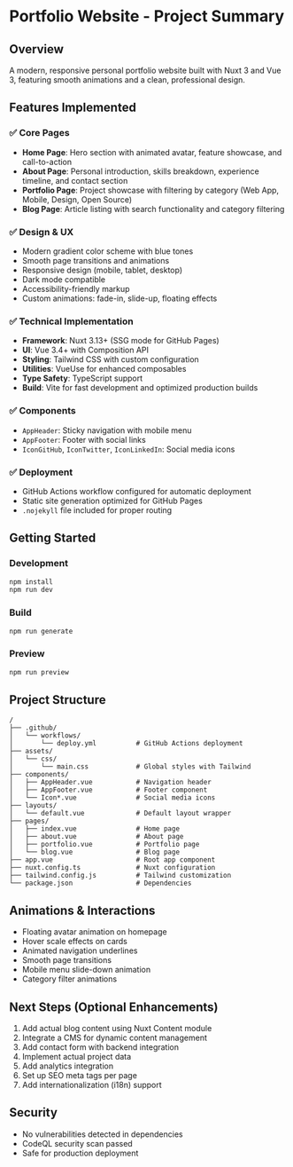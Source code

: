 # Portfolio Website - Project Summary

## Overview
A modern, responsive personal portfolio website built with Nuxt 3 and Vue 3, featuring smooth animations and a clean, professional design.

## Features Implemented

### ✅ Core Pages
- **Home Page**: Hero section with animated avatar, feature showcase, and call-to-action
- **About Page**: Personal introduction, skills breakdown, experience timeline, and contact section
- **Portfolio Page**: Project showcase with filtering by category (Web App, Mobile, Design, Open Source)
- **Blog Page**: Article listing with search functionality and category filtering

### ✅ Design & UX
- Modern gradient color scheme with blue tones
- Smooth page transitions and animations
- Responsive design (mobile, tablet, desktop)
- Dark mode compatible
- Accessibility-friendly markup
- Custom animations: fade-in, slide-up, floating effects

### ✅ Technical Implementation
- **Framework**: Nuxt 3.13+ (SSG mode for GitHub Pages)
- **UI**: Vue 3.4+ with Composition API
- **Styling**: Tailwind CSS with custom configuration
- **Utilities**: VueUse for enhanced composables
- **Type Safety**: TypeScript support
- **Build**: Vite for fast development and optimized production builds

### ✅ Components
- `AppHeader`: Sticky navigation with mobile menu
- `AppFooter`: Footer with social links
- `IconGitHub`, `IconTwitter`, `IconLinkedIn`: Social media icons

### ✅ Deployment
- GitHub Actions workflow configured for automatic deployment
- Static site generation optimized for GitHub Pages
- `.nojekyll` file included for proper routing

## Getting Started

### Development
```bash
npm install
npm run dev
```

### Build
```bash
npm run generate
```

### Preview
```bash
npm run preview
```

## Project Structure
```
/
├── .github/
│   └── workflows/
│       └── deploy.yml          # GitHub Actions deployment
├── assets/
│   └── css/
│       └── main.css            # Global styles with Tailwind
├── components/
│   ├── AppHeader.vue           # Navigation header
│   ├── AppFooter.vue           # Footer component
│   └── Icon*.vue               # Social media icons
├── layouts/
│   └── default.vue             # Default layout wrapper
├── pages/
│   ├── index.vue               # Home page
│   ├── about.vue               # About page
│   ├── portfolio.vue           # Portfolio page
│   └── blog.vue                # Blog page
├── app.vue                     # Root app component
├── nuxt.config.ts              # Nuxt configuration
├── tailwind.config.js          # Tailwind customization
└── package.json                # Dependencies

```

## Animations & Interactions
- Floating avatar animation on homepage
- Hover scale effects on cards
- Animated navigation underlines
- Smooth page transitions
- Mobile menu slide-down animation
- Category filter animations

## Next Steps (Optional Enhancements)
1. Add actual blog content using Nuxt Content module
2. Integrate a CMS for dynamic content management
3. Add contact form with backend integration
4. Implement actual project data
5. Add analytics integration
6. Set up SEO meta tags per page
7. Add internationalization (i18n) support

## Security
- No vulnerabilities detected in dependencies
- CodeQL security scan passed
- Safe for production deployment
